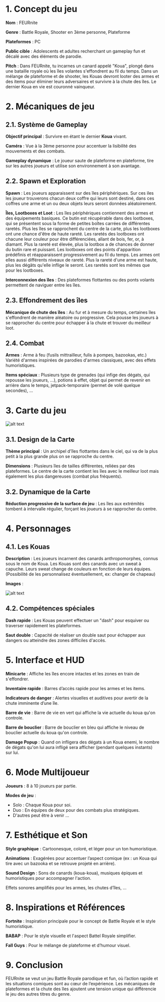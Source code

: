 # 1. Concept du jeu

**Nom** : FEURnite

**Genre** : Battle Royale, Shooter en 3ème personne, Plateforme

**Plateformes** : PC

**Public cible** : Adolescents et adultes recherchant un gameplay fun et décalé avec des éléments de parodie.

**Pitch** : Dans FEURnite, tu incarnes un canard appelé "Koua", plongé dans une bataille royale où les îles volantes s'effondrent au fil du temps. Dans un mélange de plateforme et de shooter, les Kouas devront looter des armes et des items pour éliminer leurs adversaires et survivre à la chute des îles. Le dernier Koua en vie est couronné vainqueur.


# 2. Mécaniques de jeu

## 2.1. Système de Gameplay

**Objectif principal** : Survivre en étant le dernier **Koua** vivant.

**Caméra** : Vue à la 3ème personne pour accentuer la lisibilité des mouvements et des combats.

**Gameplay dynamique** : Le joueur saute de plateforme en plateforme, tire sur les autres joueurs et utilise son environnement à son avantage.


## 2.2. Spawn et Exploration

**Spawn** : Les joueurs apparaissent sur des îles périphériques. Sur ces iles les joueur trouverons chacun deux coffre qui leurs sont destiné, dans ces coffres une arme et un ou deux objets leurs seront données aléatoirement.

**Îles, Lootboxes et Loot** :
Les îles périphériques contiennent des armes et des équipements basiques. Ce butin est récupérable dans des lootboxes, qui se présentent sous la forme de petites boîtes carrées de différentes raretés. Plus les îles se rapprochent du centre de la carte, plus les lootboxes ont une chance d'être de haute rareté. Les raretés des lootboxes ont chacune leur couleur pour être différenciées, allant de bois, fer, or, à diamant. Plus la rareté est élevée, plus la lootbox a de chances de donner du butin rare et puissant. Les lootboxes ont des points d'apparition prédéfinis et réapparaissent progressivement au fil du temps. Les armes ont elles aussi différents niveaux de rareté. Plus la rareté d'une arme est haute, plus les dégâts qu'elle inflige le seront. Les raretés sont les mêmes que pour les lootboxes. 

**Interconnexion des îles** : Des plateformes flottantes ou des ponts volants permettent de naviguer entre les îles.

## 2.3. Effondrement des îles

**Mécanique de chute des îles** : Au fur et à mesure du temps, certaines îles s'effondrent de manière aléatoire ou progressive. Cela pousse les joueurs à se rapprocher du centre pour échapper à la chute et trouver du meilleur loot.

## 2.4. Combat

**Armes** : Arme à feu (fusils mittrailleur, fulis à pompes, bazookas, etc.) Variété d'armes inspirées de parodies d'armes classiques, avec des effets humoristiques.

**Items spéciaux** : Plusieurs type de grenades (qui infige des dégats, qui repousse les joueurs, ...), potions à effet, objet qui permet de revenir en arrière dans le temps, jetpack-temporaire (permet de volé quelque secondes), ...

# 3. Carte du jeu

![alt text](img/map.png)

## 3.1. Design de la Carte

**Thème principal** : Un archipel d'îles flottantes dans le ciel, qui va de la plus petit à la plus grande plus on se rapproche du centre.

**Dimensions** : Plusieurs îles de tailles différentes, reliées par des plateformes.
Le centre de la carte contient les îles avec le meilleur loot mais également les plus dangereuses (combat plus fréquents).

## 3.2. Dynamique de la Carte

**Réduction progressive de la surface de jeu** : Les îles aux extrémités tombent à intervalle régulier, forçant les joueurs à se rapprocher du centre.

# 4. Personnages

## 4.1. Les Kouas

**Description** : Les joueurs incarnent des canards anthropomorphes, connus sous le nom de Koua. Les Kouas sont des canards avec un sweat à capuche. Leurs sweat change de couleurs en fonction de leurs équipes. (Possibilité de les personnalisez éventuellement, ex: changer de chapeau)

**Images** :

![alt text](img/koua.webp)

## 4.2. Compétences spéciales

**Dash rapide** : Les Kouas peuvent effectuer un "dash" pour esquiver ou traverser rapidement les plateformes.

**Saut double** : Capacité de réaliser un double saut pour échapper aux dangers ou atteindre des zones difficiles d'accès.


# 5. Interface et HUD

**Minicarte** : Affiche les îles encore intactes et les zones en train de s'effondrer.

**Inventaire rapide** : Barres d’accès rapide pour les armes et les items.

**Indicateurs de danger** : Alertes visuelles et auditives pour avertir de la chute imminente d’une île.

**Barre de vie** : Barre de vie en vert qui affiche la vie actuelle du koua qu'on controle.

**Barre de bouclier** : Barre de bouclier en bleu qui affiche le niveau de bouclier actuelle du koua qu'on controle.

**Damage Popup** : Quand on infligera des dégats à un Koua enemi, le nombre de dégats qu'on lui aura infligé sera afficher (pendant quelques instants) sur lui.


# 6. Mode Multijoueur

**Joueurs** : 8 à 10 joueurs par partie.

**Modes de jeu** :
- Solo : Chaque Koua pour soi.
- Duo : En équipes de deux pour des combats plus stratégiques.
- D'autres peut être à venir ...

# 7. Esthétique et Son

**Style graphique** : Cartoonesque, coloré, et léger pour un ton humoristique.

**Animations** : Exagérées pour accentuer l’aspect comique (ex : un Koua qui tire avec un bazooka et se retrouve projeté en arrière).

**Sound Design** : Sons de canards (koua-koua), musiques épiques et humoristiques pour accompagner l'action.

Effets sonores amplifiés pour les armes, les chutes d’îles, ...

# 8. Inspirations et Références

**Fortnite** : Inspiration principale pour le concept de Battle Royale et le style humoristique.

**BABAP** : Pour le style visuelle et l'aspect Battel Royale simplifier.

**Fall Guys** : Pour le mélange de plateforme et d’humour visuel.

# 9. Conclusion

FEURnite se veut un jeu Battle Royale parodique et fun, où l’action rapide et les situations comiques sont au cœur de l’expérience. Les mécaniques de plateformes et la chute des îles ajoutent une tension unique qui différencie le jeu des autres titres du genre.
